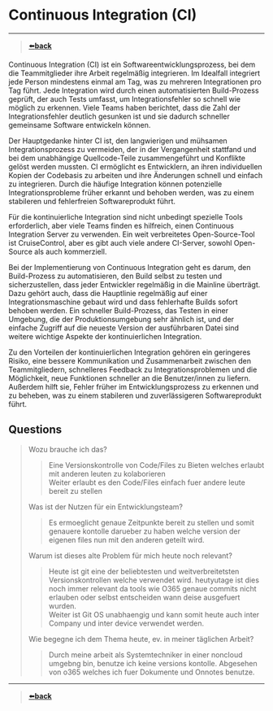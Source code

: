 # Continuous Integration (CI)

---
>[⬅️**back**](./README.md)  

Continuous Integration (CI) ist ein Softwareentwicklungsprozess, bei dem die
Teammitglieder ihre Arbeit regelmäßig integrieren. Im Idealfall integriert jede
Person mindestens einmal am Tag, was zu mehreren Integrationen pro Tag führt.
Jede Integration wird durch einen automatisierten Build-Prozess geprüft, der auch
Tests umfasst, um Integrationsfehler so schnell wie möglich zu erkennen. Viele Teams
haben berichtet, dass die Zahl der Integrationsfehler deutlich gesunken ist und sie
dadurch schneller gemeinsame Software entwickeln können.

Der Hauptgedanke hinter CI ist, den langwierigen und mühsamen Integrationsprozess zu
vermeiden, der in der Vergangenheit stattfand und bei dem unabhängige Quellcode-Teile
zusammengeführt und Konflikte gelöst werden mussten. CI ermöglicht es Entwicklern, an
ihren individuellen Kopien der Codebasis zu arbeiten und ihre Änderungen schnell und
einfach zu integrieren. Durch die häufige Integration können potenzielle
Integrationsprobleme früher erkannt und behoben werden, was zu einem stabileren und
fehlerfreien Softwareprodukt führt.

Für die kontinuierliche Integration sind nicht unbedingt spezielle Tools erforderlich,
aber viele Teams finden es hilfreich, einen Continuous Integration Server zu verwenden.
Ein weit verbreitetes Open-Source-Tool ist CruiseControl, aber es gibt auch viele andere
CI-Server, sowohl Open-Source als auch kommerziell.

Bei der Implementierung von Continuous Integration geht es darum, den Build-Prozess zu
automatisieren, den Build selbst zu testen und sicherzustellen, dass jeder Entwickler
regelmäßig in die Mainline überträgt. Dazu gehört auch, dass die Hauptlinie regelmäßig
auf einer Integrationsmaschine gebaut wird und dass fehlerhafte Builds sofort behoben
werden. Ein schneller Build-Prozess, das Testen in einer Umgebung, die der
Produktionsumgebung sehr ähnlich ist, und der einfache Zugriff auf die neueste
Version der ausführbaren Datei sind weitere wichtige Aspekte der kontinuierlichen
Integration.

Zu den Vorteilen der kontinuierlichen Integration gehören ein geringeres Risiko,
eine bessere Kommunikation und Zusammenarbeit zwischen den Teammitgliedern,
schnelleres Feedback zu Integrationsproblemen und die Möglichkeit, neue Funktionen
schneller an die Benutzer/innen zu liefern. Außerdem hilft sie, Fehler früher im
Entwicklungsprozess zu erkennen und zu beheben, was zu einem stabileren und
zuverlässigeren Softwareprodukt führt.

## Questions

> Wozu brauche ich das?
> >Eine Versionskontrolle von Code/Files zu Bieten welches erlaubt mit anderen leuten zu kolaborieren  
> Weiter erlaubt es den Code/Files einfach fuer andere leute bereit zu stellen
>
> Was ist der Nutzen für ein Entwicklungsteam?
> > Es ermoeglicht genaue Zeitpunkte bereit zu stellen und somit genauere kontolle darueber zu haben welche version der eigenen files nun mit den anderen geteilt wird.
>
> Warum ist dieses alte Problem für mich heute noch relevant?
> > Heute ist git eine der beliebtesten und weitverbreitetsten Versionskontrollen welche verwendet wird. heutyutage ist dies noch immer relevant da tools wie O365 genaue commits nicht erlauben oder selbst entscheiden wann deise ausgefuert wurden.  
> > Weiter ist Git OS unabhaengig und kann somit heute auch inter Company und inter device verwendet werden.
>
> Wie begegne ich dem Thema heute, ev. in meiner täglichen Arbeit?
> > Durch meine arbeit als Systemtechniker in einer noncloud umgebng bin, benutze ich keine versions kontolle. Abgesehen von o365 welches ich fuer Dokumente und Onnotes benutze.



---
>[⬅️**back**](./README.md)
